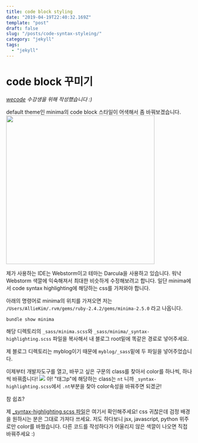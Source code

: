 ```yaml
---
title: code block styling
date: "2019-04-19T22:40:32.169Z"
template: "post"
draft: false
slug: "/posts/code-syntax-styleing/"
category: "jekyll"
tags:
  - "jekyll"
---
```


# code block 꾸미기

_[wecode](https://wecode.co.kr) 수강생을 위해 작성했습니다 :)_

default theme인 minima의 code block 스타일이 어색해서 좀 바꿔보겠습니다.
<img src="/img/190419-1.png" width="400">

제가 사용하는 IDE는 Webstorm이고 테마는 Darcula을 사용하고 있습니다. 워낙 Webstorm 색깔에 익숙해져서 최대한 비슷하게 수정해보려고 합니다.
일단 minima에서 code syntax highlighting에 해당하는 css를 가져와야 합니다.

아래의 명령어로 minima의 위치를 가져오면 저는 `/Users/AllieKim/.rvm/gems/ruby-2.4.2/gems/minima-2.5.0` 라고 나옵니다.
```
bundle show minima
```

해당 디렉토리의 `_sass/minima.scss`와 `_sass/minima/_syntax-highlighting.scss` 파일을 복사해서 내 블로그 root밑에 똑같은 경로로 넣어주세요.

제 블로그 디렉토리는 myblog이기 때문에 `myblog/_sass`밑에 두 파일을 넣어주었습니다.

이제부터 개발자도구를 열고, 바꾸고 싶은 구문의 class를 찾아서 color를 하나씩, 하나씩 바꿔줍니다!
![](/img/190419-2.png)
아! "태그p"에 해당하는 class는 `nt` 니까 `_syntax-highlighting.scss`에서 `.nt`부분을 찾아 color속성을 바꿔주면 되겠군!

참 쉽죠?

제 [_syntax-highlighting.scss 파일](https://github.com/Yeri-Kim/yeri-kim.github.io/blob/master/_sass/minima/_syntax-highlighting.scss)은 여기서 확인해주세요!
css 귀찮은데 검정 배경을 원하시는 분은 그대로 가져다 쓰세요. 저도 하다보니 jsx, javascript, python 위주로만 color를 바꿨습니다.
다른 코드를 작성하다가 어울리지 않은 색깔이 나오면 직접 바꿔주세요 :)